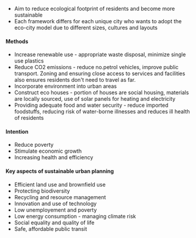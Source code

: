 - Aim to reduce ecological footprint of residents and become more sustainable
- Each framework differs for each unique city who wants to adopt the eco-city model due to different sizes, cultures and layouts

#### Methods
- Increase renewable use - appropriate waste disposal, minimize single use plastics
- Reduce CO2 emissions - reduce no.petrol vehicles, improve public transport. Zoning and ensuring close access to services and facilities also ensures residents don't need to travel as far. 
- Incorporate environment into urban areas
- Construct eco houses - portion of houses are social housing, materials are locally sourced, use of solar panels for heating and electricity
- Providing adequate food and water security - reduce imported foodstuffs, reducing risk of water-borne illnesses and reduces ill health of residents
#### Intention
- Reduce poverty
- Stimulate economic growth
- Increasing health and efficiency
#### Key aspects of sustainable urban planning
- Efficient land use and brownfield use
- Protecting biodiversity
- Recycling and resource management
- Innovation and use of technology
- Low unemployement and poverty
- Low energy consumption - managing climate risk
- Social equality and quality of life
- Safe, affordable public transit